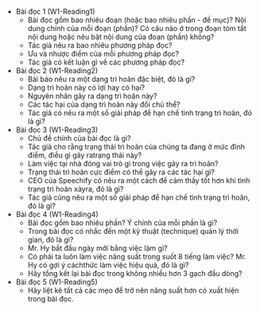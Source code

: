 - Bài đọc 1 (W1-Reading1)
	- Bài đọc gồm bao nhiêu đoạn (hoặc bao nhiêu phần - đề mục)? Nội dung chính của mỗi đoạn (phần)? Có câu nào ở trong đoạn tóm tắt nội dung hoặc nêu bật nội dung của đoạn (phần) không?
	- Tác giả nêu ra bao nhiêu phương pháp đọc?
	- Ưu và nhược điểm của mỗi phương pháp đọc?
	- Tác giả có kết luận gì về các phương pháp đọc?
- Bài đọc 2 (W1-Reading2)
	- Bài báo nêu ra một dạng trì hoãn đặc biệt, đó là gì?
	- Dạng trì hoãn này có lợi hay có hại?
	- Nguyên nhân gây ra dạng trì hoãn này?
	- Các tác hại của dạng trì hoãn này đối chủ thể?
	- Tác giả có nêu ra một số giải pháp để hạn chế tình trạng trì hoãn, đó là gì?
- Bài đọc 3 (W1-Reading3)
	- Chủ đề chính của bài đọc là gì?
	- Tác giả cho rằng trạng thái trì hoãn của chúng ta đang ở mức đỉnh điểm, điều gì gây ratrạng thái này?
	- Làm việc tại nhà đóng vai trò gì trong việc gây ra trì hoãn?
	- Trạng thái trì hoãn cực điểm có thể gây ra các tác hại gì?
	- CEO của Speechify có nêu ra một cách để cảm thấy tốt hơn khi tình trạng trì hoãn xảyra, đó là gì?
	- Tác giả cũng nêu ra một số giải pháp để hạn chế tình trạng trì hoãn, đó là gì?
- Bài đọc 4 (W1-Reading4)
	- Bài đọc gồm bao nhiêu phần? Ý chính của mỗi phần là gì?
	- Trong bài đọc có nhắc đến một kỹ thuật (technique) quản lý thời gian, đó là gì?
	- Mr. Hy bắt đầu ngày mới bằng việc làm gì?
	- Có phải ta luôn làm việc năng suất trong suốt 8 tiếng làm việc? Mr. Hy có gợi ý cáchthức làm việc hiệu quả, đó là gì?
	- Hãy tổng kết lại bài đọc trong không nhiều hơn 3 gạch đầu dòng?
- Bài đọc 5 (W1-Reading5)
	- Hãy liệt kê tất cả các mẹo để trở nên năng suất hơn có xuất hiện trong bài đọc.
